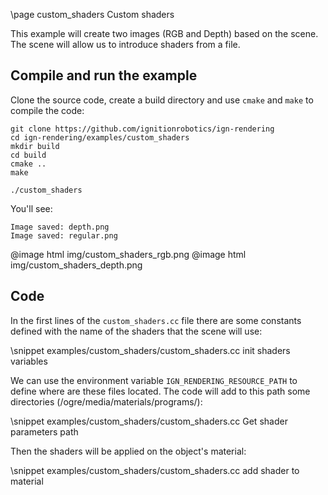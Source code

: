 \page custom_shaders Custom shaders

This example will create two images (RGB and Depth) based on the scene. The scene will allow us to introduce shaders from a file.

## Compile and run the example

Clone the source code, create a build directory and use `cmake` and `make` to compile the code:

```{.sh}
git clone https://github.com/ignitionrobotics/ign-rendering
cd ign-rendering/examples/custom_shaders
mkdir build
cd build
cmake ..
make
```

```{.sh}
./custom_shaders
```

You'll see:

```{.sh}
Image saved: depth.png
Image saved: regular.png
```

@image html img/custom_shaders_rgb.png
@image html img/custom_shaders_depth.png

## Code

In the first lines of the `custom_shaders.cc` file there are some constants defined with the name of the shaders that the scene will use:

\snippet examples/custom_shaders/custom_shaders.cc init shaders variables

We can use the environment variable `IGN_RENDERING_RESOURCE_PATH` to define where are these files located. The code will add to this path some directories (/ogre/media/materials/programs/):

\snippet examples/custom_shaders/custom_shaders.cc Get shader parameters path

Then the shaders will be applied on the object's material:

\snippet examples/custom_shaders/custom_shaders.cc add shader to material
